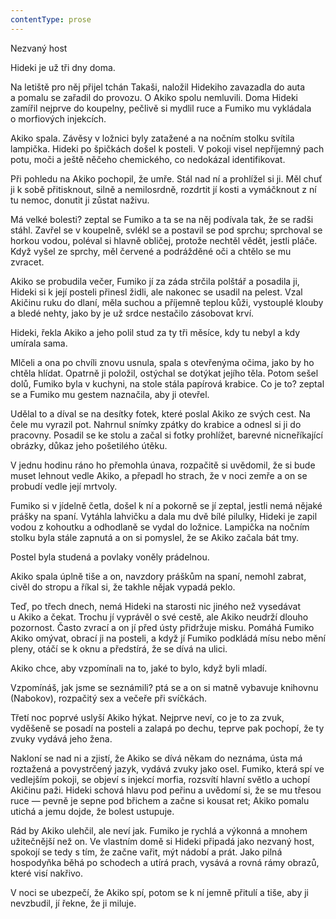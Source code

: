 ```yaml
---
contentType: prose
---
```


<section>

Nezvaný host

Hideki je už tři dny doma.

Na letiště pro něj přijel tchán Takaši, naložil Hidekiho zavazadla do auta a pomalu se zařadil do provozu. O Akiko spolu nemluvili. Doma Hideki zamířil nejprve do koupelny, pečlivě si mydlil ruce a Fumiko mu vykládala o morfiových injekcích.

Akiko spala. Závěsy v ložnici byly zatažené a na nočním stolku svítila lampička. Hideki po špičkách došel k posteli. V pokoji visel nepříjemný pach potu, moči a ještě něčeho chemického, co nedokázal identifikovat.

Při pohledu na Akiko pochopil, že umře. Stál nad ní a prohlížel si ji. Měl chuť ji k sobě přitisknout, silně a nemilosrdně, rozdrtit jí kosti a vymáčknout z ní tu nemoc, donutit ji zůstat naživu.

Má velké bolesti? zeptal se Fumiko a ta se na něj podívala tak, že se radši stáhl. Zavřel se v koupelně, svlékl se a postavil se pod sprchu; sprchoval se horkou vodou, poléval si hlavně obličej, protože nechtěl vědět, jestli pláče. Když vyšel ze sprchy, měl červené a podrážděné oči a chtělo se mu zvracet.

Akiko se probudila večer, Fumiko jí za záda strčila polštář a posadila ji, Hideki si k její posteli přinesl židli, ale nakonec se usadil na pelest. Vzal Akičinu ruku do dlaní, měla suchou a příjemně teplou kůži, vystouplé klouby a bledé nehty, jako by je už srdce nestačilo zásobovat krví.

Hideki, řekla Akiko a jeho polil stud za ty tři měsíce, kdy tu nebyl a kdy umírala sama.

Mlčeli a ona po chvíli znovu usnula, spala s otevřenýma očima, jako by ho chtěla hlídat. Opatrně ji položil, ostýchal se dotýkat jejího těla. Potom sešel dolů, Fumiko byla v kuchyni, na stole stála papírová krabice. Co je to? zeptal se a Fumiko mu gestem naznačila, aby ji otevřel.

Udělal to a díval se na desítky fotek, které poslal Akiko ze svých cest. Na čele mu vyrazil pot. Nahrnul snímky zpátky do krabice a odnesl si ji do pracovny. Posadil se ke stolu a začal si fotky prohlížet, barevné nicneříkající obrázky, důkaz jeho pošetilého útěku.

V jednu hodinu ráno ho přemohla únava, rozpačitě si uvědomil, že si bude muset lehnout vedle Akiko, a přepadl ho strach, že v noci zemře a on se probudí vedle její mrtvoly.

Fumiko si v jídelně četla, došel k ní a pokorně se jí zeptal, jestli nemá nějaké prášky na spaní. Vytáhla lahvičku a dala mu dvě bílé pilulky, Hideki je zapil vodou z kohoutku a odhodlaně se vydal do ložnice. Lampička na nočním stolku byla stále zapnutá a on si pomyslel, že se Akiko začala bát tmy.

Postel byla studená a povlaky voněly prádelnou.

Akiko spala úplně tiše a on, navzdory práškům na spaní, nemohl zabrat, civěl do stropu a říkal si, že takhle nějak vypadá peklo.

Teď, po třech dnech, nemá Hideki na starosti nic jiného než vysedávat u Akiko a čekat. Trochu jí vyprávěl o své cestě, ale Akiko neudrží dlouho pozornost. Často zvrací a on jí před ústy přidržuje misku. Pomáhá Fumiko Akiko omývat, obrací ji na posteli, a když jí Fumiko podkládá mísu nebo mění pleny, otáčí se k oknu a předstírá, že se dívá na ulici.

Akiko chce, aby vzpomínali na to, jaké to bylo, když byli mladí.

Vzpomínáš, jak jsme se seznámili? ptá se a on si matně vybavuje knihovnu (Nabokov), rozpačitý sex a večeře při svíčkách.

Třetí noc poprvé uslyší Akiko hýkat. Nejprve neví, co je to za zvuk, vyděšeně se posadí na posteli a zalapá po dechu, teprve pak pochopí, že ty zvuky vydává jeho žena.

Nakloní se nad ni a zjistí, že Akiko se dívá někam do neznáma, ústa má roztažená a povystrčený jazyk, vydává zvuky jako osel. Fumiko, která spí ve vedlejším pokoji, se objeví s injekcí morfia, rozsvítí hlavní světlo a uchopí Akičinu paži. Hideki schová hlavu pod peřinu a uvědomí si, že se mu třesou ruce — pevně je sepne pod břichem a začne si kousat ret; Akiko pomalu utichá a jemu dojde, že bolest ustupuje.

Rád by Akiko ulehčil, ale neví jak. Fumiko je rychlá a výkonná a mnohem užitečnější než on. Ve vlastním domě si Hideki připadá jako nezvaný host, spokojí se tedy s tím, že začne vařit, mýt nádobí a prát. Jako pilná hospodyňka běhá po schodech a utírá prach, vysává a rovná rámy obrazů, které visí nakřivo.

V noci se ubezpečí, že Akiko spí, potom se k ní jemně přitulí a tiše, aby ji nevzbudil, jí řekne, že ji miluje.

</section>
